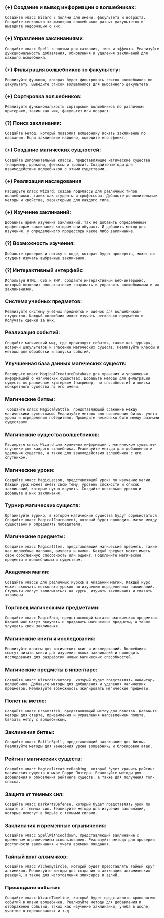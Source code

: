### (+) Cоздание и вывод информации о волшебниках:
``Создайте класс Wizard с полями для имени, факультета и возраста. Создайте несколько экземпляров волшебников разных факультетов и выведите информацию о них.``

### (+) Управление заклинаниями:
``Создайте класс Spell с полями для названия, типа и эффекта. Реализуйте функциональность добавления, обновления и удаления заклинаний для каждого волшебника.``

### (+) Фильтрация волшебников по факультету:
``Реализуйте функцию, которая будет фильтровать список волшебников по факультету. Выведите список волшебников для выбранного факультета.``

### (+) Сортировка волшебников:
``Реализуйте функциональность сортировки волшебников по различным критериям, таким как имя, факультет или возраст.``

### (?) Поиск заклинания:
``Создайте метод, который позволит волшебнику искать заклинание по названию. Если заклинание найдено, выведите его эффект.``

### (+) Создание магических сущностей:
``Создайте дополнительные классы, представляющие магические существа (например, драконы, фениксы и тролли). Создайте методы для взаимодействия волшебников с этими существами.``

### (+) Реализация наследования:
``Расширьте класс Wizard, создав подклассы для различных типов волшебников, таких как студенты и профессоры. Добавьте дополнительные методы и свойства, характерные для каждого типа.``

### (+) Изучение заклинаний:
``Добавить время изучения заклинаний, так же добавить определенным профессорам заклинания которым они обучают. И добавить метод для изучения, у определенного профессора какое либо заклинание.``

### (?) Возможность изучения:
``Добавьте проверки и логику в коде, которая будет проверять, может ли студент изучать выбранные заклинания.``

### (?) Интерактивный интерфейс:
``Используя HTML, CSS и PHP, создайте интерактивный веб-интерфейс, который позволит пользователям создавать и управлять волшебниками и их заклинаниями.``

### Система учебных предметов:
``Реализуйте систему учебных предметов и оценок для волшебников-студентов. Каждый волшебник может изучать несколько предметов и получать оценки за них.``

### Реализация событий:
``Создайте магический мир, где происходят события, такие как турниры, встречи факультетов и спасение магических существ. Реализуйте классы и методы для обработки и запуска событий.``

### Улучшенная база данных магических существ:
``Расширьте класс MagicalCreatureDatabase для хранения и управления информацией о магических существах. Добавьте методы для фильтрации существ по различным критериям (например, по способности) и поиска конкретного существа по его имени.``

### Магические битвы:
`` Создайте класс MagicalBattle, представляющий сражение между магическими существами. Реализуйте методы для проведения битвы, учета урона и определения победителя. Проведите несколько битв между разными существами.``

### Магические существа волшебников:
``Расширьте класс Wizard для хранения информации о магическом существе-спутнике для каждого волшебника. Реализуйте методы для добавления и удаления существа, а также для взаимодействия волшебника с его спутником.``

### Магические уроки:
``Создайте класс MagicLesson, представляющий уроки по изучению магии. Каждый урок может иметь свою тему, уровень сложности и список заклинаний, которые нужно изучить. Создайте несколько уроков и добавьте в них заклинания.``

### Турнир магических существ:
``Организуйте турнир, в котором магические существа будут соревноваться. Создайте класс MagicalTournament, который будет проводить матчи между существами и определять победителя.``

### Магические предметы:
``Создайте класс MagicalItem, представляющий магические предметы, такие как волшебные палочки, амулеты и камни. Каждый предмет может иметь свою собственную способность или эффект. Подключите магические предметы к волшебникам и существам.``

### Академия магии:
``Создайте классы для различных курсов в Академии магии. Каждый курс может включать несколько уроков по изучению определенных заклинаний. Студенты смогут записываться на курсы, изучать заклинания и сдавать экзамены.``

### Торговец магическими предметами:
``Создайте класс MagicShop, представляющий магазин магических предметов. Волшебники могут покупать и продавать магические предметы, а также улучшать свои заклинания.``

### Магические книги и исследования:
``Реализуйте классы для магических книг и исследований. Волшебники смогут читать книги для изучения новых заклинаний и проводить исследования для разработки новых магических способностей.``

### Магические предметы в инвентаре:
``Создайте класс WizardInventory, который будет представлять инвентарь волшебника. Добавьте методы для добавления и удаления магических предметов. Реализуйте возможность экипировать магические предметы.``

### Полет на метле:
``Создайте класс Broomstick, представляющий метлу для полетов. Добавьте методы для старта, приземления и управления направлением полета. Связать метлу с волшебником.``

### Заклинания битвы:
``Создайте класс BattleSpell, представляющий заклинание для битвы. Реализуйте методы для нанесения урона волшебнику и блокировки атак.``

### Рейтинг магических существ:
``Создайте класс MagicalCreatureRanking, который будет хранить рейтинг магических существ в мире Гарри Поттера. Реализуйте методы для добавления и обновления рейтинга существ, а также для получения топ-списка.``

### Защита от темных сил:
``Создайте класс DarkArtsDefense, который будет представлять урок по защите от темных сил. Реализуйте методы для изучения заклинаний, которые помогут в борьбе с темными силами.``

### Заклинания и временные ограничения:
``Создайте класс SpellWithCooldown, представляющий заклинание с временным ограничением использования. Реализуйте методы для проверки доступности заклинания и учета времени ожидания.``

### Тайный круг алхимиков:
``Создайте класс AlchemyCircle, который будет представлять тайный круг алхимиков. Реализуйте методы для создания и активации алхимических реакций, а также для изготовления эликсиров и зелий.``

### Прошедшие события:
``Создайте класс WizardTimeline, который будет представлять хронологию событий в жизни волшебника. Реализуйте методы для добавления и отображения событий, таких как изучение заклинаний, учеба в школе, участие в соревнованиях и т.д.``